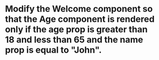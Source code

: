 # Modify the Welcome component so that the Age component is rendered only if the age prop is greater than 18 and less than 65 and the name prop is equal to "John".
